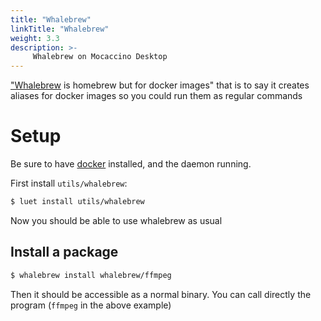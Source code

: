 ```yaml
---
title: "Whalebrew"
linkTitle: "Whalebrew"
weight: 3.3
description: >-
     Whalebrew on Mocaccino Desktop
---
```

["Whalebrew](https://github.com/whalebrew/whalebrew) is homebrew but for docker images" that is to say it creates aliases for docker images so you could run them as regular commands
# Setup

Be sure to have [docker](/docs/desktop/docker) installed, and the daemon running.

First install `utils/whalebrew`:

```bash
$ luet install utils/whalebrew
```

Now you should be able to use whalebrew as usual

## Install a package

```bash
$ whalebrew install whalebrew/ffmpeg
```

Then it should be accessible as a normal binary. You can call directly the program (`ffmpeg` in the above example)
